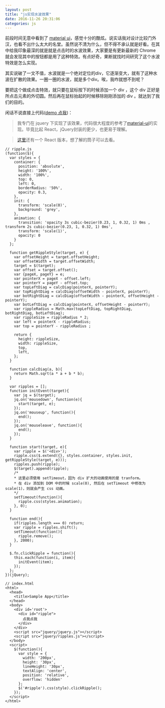 ```yaml
---
layout: post
title: "js实现水波效果"
date: 2016-11-26 20:31:06
categories: js
---
```


前段时间无意中看到了 [material ui](http://www.material-ui.com)，感觉十分的酷炫。说实话我对设计比较门外汉，也看不出什么太大的名堂。虽然说不清为什么，但不得不承认就是好看。在其中给我印象最深的就是就是点击时的水波效果，大家要是有更新最新的 Chrome 就会发现其中的按钮都是用了这种特效。有点好奇，果断就找时间研究了这个水波特效是怎么实现。

其实说破了一文不值，水波就是一个绝对定位的div，它逐渐变大，就有了这种水波在扩散的效果。一圈一圈的水波，就是多个div。唉，我咋就想不到呢？

要把这个做成点击特效，就只要在鼠标按下的时候添加一个 div ，这个 div 正好是所点击元素的外切圆。然后再在鼠标抬起的时候移除刚刚添加的 div 。就达到了我们的目的。

闲话不说直接上代码([demo 点我](http://brycehq.coding.me/ripples/))：

> 我专门在 jquery 下实现了该效果，代码很大程度的参考了[material-ui](https://github.com/callemall/material-ui)的实现。毕竟比起 React，jQuery封装的更少，也更易于理解。

> [这里](https://coding.net/u/brycehq/p/ripples/git)还有一个 React 版本，想了解的筒子可以去看。

```
// ripple.js
(function($){
  var styles = {
    container: {
      position: 'absolute',
      height: '100%',
      width: '100%',
      top: 0,
      left: 0,
      borderRadius: '50%',
      opacity: 0.3,
    },
    init: {
      transform: 'scale(0)',
      background: 'grey',
    },
    animation: {
      transition: 'opacity 3s cubic-bezier(0.23, 1, 0.32, 1) 0ms , transform 2s cubic-bezier(0.23, 1, 0.32, 1) 0ms',
      transform: 'scale(1)',
      opacity: 0
    }
  };

  function getRippleStyle(target, e) {
    var offsetHeight = target.offsetHeight;
    var offsetWidth = target.offsetWidth;
    target = $(target);
    var offset = target.offset();
    var {pageX, pageY} = e;
    var pointerX = pageX - offset.left;
    var pointerY = pageY - offset.top;
    var topLeftDiag = calcDiag(pointerX, pointerY);
    var topRightDiag = calcDiag(offsetWidth - pointerX, pointerY);
    var botRightDiag = calcDiag(offsetWidth - pointerX, offsetHeight - pointerY);
    var botLeftDiag = calcDiag(pointerX, offsetHeight - pointerY);
    var rippleRadius = Math.max(topLeftDiag, topRightDiag, botRightDiag, botLeftDiag);
    var rippleSize = rippleRadius * 2;
    var left = pointerX - rippleRadius;
    var top = pointerY - rippleRadius ;

    return {
      height: rippleSize,
      width: rippleSize,
      top,
      left,
    };
  }

  function calcDiag(a, b){
    return Math.sqrt(a * a + b * b);
  }

  var ripples = [];
  function initEvent(target){
    var jq = $(target);
    jq.on('mousedown', function(e){
      start(target, e);
    });
    jq.on('mouseup', function(){
      end();
    });
    jq.on('mouseleave', function(){
      end();
    });
  }

  function start(target, e){
    var ripple = $('<div>');
    ripple.css($.extend({}, styles.container, styles.init, getRippleStyle(target, e)));
    ripples.push(ripple);
    $(target).append(ripple);
    /*
    * 这里必须使用 setTimeout，因为 div 扩大的动画使用的是 tranform。
    * 在 div 添加到 DOM 中的时候 scale(0), 然后在 setTimeout 中修改为 scale(1)，则就会产生 css 动画。
    */
    setTimeout(function(){
      ripple.css(styles.animation);
    }, 0);
  }

  function end(){
    if(ripples.length === 0) return;
    var ripple = ripples.shift();
    setTimeout(function(){
      ripple.remove();
    }, 2000);
  }

  $.fn.clickRipple = function(){
    this.each(function(i, item){
      initEvent(item);
    });
  };
})(jQuery);

```

```
// index.html
<html>
  <head>
    <title>Sample App</title>
  </head>
  <body>
    <div id='root'>
      <div id="ripple">
        点我点我
      </div>
    </div>
    <script src="jquery/jquery.js"></script>
    <script src="jquery/ripples.js"></script>
  </body>
  <script>
    $(function(){
      var style = {
        width: '200px',
        height: '30px',
        lineHeight: '30px',
        textAlign: 'center',
        position: 'relative',
        overflow: 'hidden'
      };
      $('#ripple').css(style).clickRipple();
    });
  </script>
</html>
```
